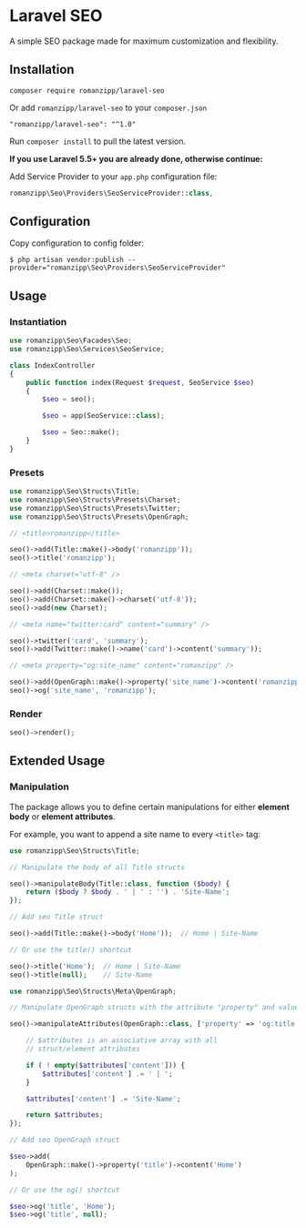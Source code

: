 # Laravel SEO

A simple SEO package made for maximum customization and flexibility.

## Installation

```
composer require romanzipp/laravel-seo
```

Or add `romanzipp/laravel-seo` to your `composer.json`

```
"romanzipp/laravel-seo": "^1.0"
```

Run `composer install` to pull the latest version.

**If you use Laravel 5.5+ you are already done, otherwise continue:**

Add Service Provider to your `app.php` configuration file:

```php
romanzipp\Seo\Providers\SeoServiceProvider::class,
```

## Configuration

Copy configuration to config folder:

```
$ php artisan vendor:publish --provider="romanzipp\Seo\Providers\SeoServiceProvider"
```

## Usage

### Instantiation

```php
use romanzipp\Seo\Facades\Seo;
use romanzipp\Seo\Services\SeoService;

class IndexController
{
    public function index(Request $request, SeoService $seo)
    {
        $seo = seo();

        $seo = app(SeoService::class);

        $seo = Seo::make();
    }
}
```

### Presets

```php
use romanzipp\Seo\Structs\Title;
use romanzipp\Seo\Structs\Presets\Charset;
use romanzipp\Seo\Structs\Presets\Twitter;
use romanzipp\Seo\Structs\Presets\OpenGraph;

// <title>romanzipp</title>

seo()->add(Title::make()->body('romanzipp'));
seo()->title('romanzipp');

// <meta charset="utf-8" />

seo()->add(Charset::make());
seo()->add(Charset::make()->charset('utf-8'));
seo()->add(new Charset);

// <meta name="twitter:card" content="summary" />

seo()->twitter('card', 'summary');
seo()->add(Twitter::make()->name('card')->content('summary'));

// <meta property="og:site_name" content="romanzipp" />

seo()->add(OpenGraph::make()->property('site_name')->content('romanzipp'));
seo()->og('site_name', 'romanzipp');
```

### Render

```php
seo()->render();
```

## Extended Usage

### Manipulation

The package allows you to define certain manipulations for either **element body** or **element attributes**.

For example, you want to append a site name to every `<title>` tag:

```php
use romanzipp\Seo\Structs\Title;

// Manipulate the body of all Title structs

seo()->manipulateBody(Title::class, function ($body) {
    return ($body ? $body . ' | ' : '') . 'Site-Name';
});

// Add seo Title struct

seo()->add(Title::make()->body('Home'));  // Home | Site-Name

// Or use the title() shortcut

seo()->title('Home');  // Home | Site-Name
seo()->title(null);    // Site-Name
```

```php
use romanzipp\Seo\Structs\Meta\OpenGraph;

// Manipulate OpenGraph structs with the attribute "property" and value "og:title"

seo()->manipulateAttributes(OpenGraph::class, ['property' => 'og:title'], function ($attributes) {

    // $attributes is an associative array with all
    // struct/element attributes

    if ( ! empty($attributes['content'])) {
        $attributes['content'] .= ' | ';
    }

    $attributes['content'] .= 'Site-Name';

    return $attributes;
});

// Add seo OpenGraph struct

$seo->add(
    OpenGraph::make()->property('title')->content('Home')
);

// Or use the og() shortcut

$seo->og('title', 'Home');
$seo->og('title', null);
```
